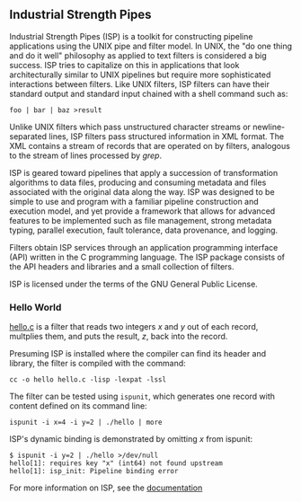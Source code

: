 ## Industrial Strength Pipes

Industrial Strength Pipes (ISP) is a toolkit for constructing pipeline
applications using the UNIX pipe and filter model.
In UNIX, the "do one thing and do it well" philosophy as applied to text
filters is considered a big success.  ISP tries to capitalize on this 
in applications that look architecturally similar to UNIX pipelines but
require more sophisticated interactions between filters.
Like UNIX filters, ISP filters can have their standard output and standard 
input chained with a shell command such as:
```
foo | bar | baz >result
```
Unlike UNIX filters which pass unstructured character streams or
newline-separated lines, ISP filters pass structured information in XML
format. The XML contains a stream of records that are operated on by
filters, analogous to the stream of lines processed by _grep_.

ISP is geared toward pipelines that apply a succession
of transformation algorithms to data files, producing and
consuming metadata and files associated with the original data along the way.
ISP was designed to be simple to use and program with a familiar
pipeline construction and execution model, and yet provide a framework that
allows for advanced features to be implemented
such as file management, strong metadata typing, parallel execution,
fault tolerance, data provenance, and logging.

Filters obtain ISP services through an application
programming interface (API) written in the C programming language. The
ISP package consists of the API headers and libraries and a
small collection of filters.

ISP is licensed under the terms of the GNU General Public License.

### Hello World

[hello.c](master/htdocs/hello.c)
is a filter that reads two integers _x_ and
_y_ out of each record, multplies them, and puts the result, _z_,
back into the record.

Presuming ISP is installed where the compiler can find its header
and library, the filter is compiled with the command:
```
cc -o hello hello.c -lisp -lexpat -lssl
```

The filter can be tested using `ispunit`, which generates one
record with content defined on its command line:
```
ispunit -i x=4 -i y=2 | ./hello | more
```

ISP's dynamic binding is demonstrated by omitting _x_ from ispunit:
```
$ ispunit -i y=2 | ./hello >/dev/null
hello[1]: requires key "x" (int64) not found upstream
hello[1]: isp_init: Pipeline binding error
```

For more information on ISP, see the
[documentation](master/htdocs/report.pdf)
